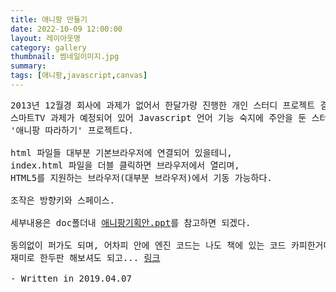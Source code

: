 ```yaml
---
title: 애니팡 만들기
date: 2022-10-09 12:00:00
layout: 레이아웃명
category: gallery
thumbnail: 썸네일이미지.jpg
summary: 
tags: [애니팡,javascript,canvas]
---
```


<pre>
2013년 12월경 회사에 과제가 없어서 한달가량 진행한 개인 스터디 프로젝트 결과물이다.
스마트TV 과제가 예정되어 있어 Javascript 언어 기능 숙지에 주안을 둔 스터디였으며,
'애니팡 따라하기' 프로젝트다.

html 파일들 대부분 기본브라우저에 연결되어 있을테니, 
index.html 파일을 더블 클릭하면 브라우저에서 열리며,
HTML5를 지원하는 브라우저(대부분 브라우저)에서 기동 가능하다.

조작은 방향키와 스페이스.

세부내용은 doc폴더내 <a href="https://github.com/RedPeanut/hello-anipang/blob/master/doc/%EC%95%A0%EB%8B%88%ED%8C%A1%20%EA%B8%B0%ED%9A%8D%EC%95%88.ppt">애니팡기획안.ppt</a>를 참고하면 되겠다.

동의없이 퍼가도 되며, 어차피 안에 엔진 코드는 나도 책에 있는 코드 카피한거다.
재미로 한두판 해보셔도 되고... <a target="_blank" href="https://redpeanut.github.io/hello-anipang/">링크</a>

- Written in 2019.04.07
</pre>